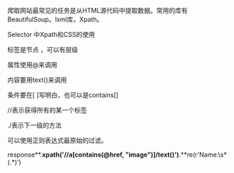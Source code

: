 爬取网站最常见的任务是从HTML源代码中提取数据。常用的库有BeautifulSoup。lxml库，Xpath。

Selector 中Xpath和CSS的使用

标签是节点 ，可以有层级

属性使用@来调用

内容要用text()来调用

条件要在[ ]写明白，也可以是contains[]

//表示获得所有的某一个标签

./表示下一级的方法

可以使用正则表达式最原始的过滤。

response**.**xpath('//a[contains(@href,
"image")]/text()')**.**re(r'Name:\\s\*(.\*)')
